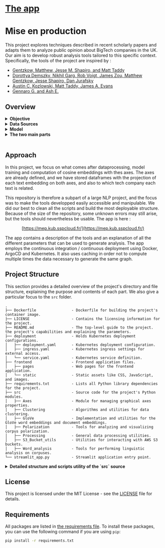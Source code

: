 # [The app](https://mep.kub.sspcloud.fr/)

# Mise en production

This project explores techniques described in recent scholarly papers and adapts them to analyze public opinion about BigTech companies in the UK. Our aim is to develop robust analysis tools tailored to this specific context. Specifically, the tools of the project are inspired by :

- [Gentzkow, Matthew, Jesse M. Shapiro, and Matt Taddy](https://scholar.harvard.edu/shapiro/publications/measuring-group-differences-high-dimensional-choices-method-and-application)
- [Dorottya Demszky, Nikhil Garg, Rob Voigt, James Zou, Matthew Gentzkow, Jesse Shapiro, Dan Jurafsky](https://arxiv.org/abs/1904.01596)
- [Austin C. Kozlowski, Matt Taddy, James A. Evans](https://arxiv.org/abs/1803.09288)
- [Gennaro G. and Ash E.](https://www.research-collection.ethz.ch/handle/20.500.11850/468192)

## Overview

<details>
<summary><strong>Objective</strong></summary>
<br>

The primary goal is to devise methods that can:
- Track positions of newspapers and political parties on specific issues.
- Identify words and phrases that are most indicative of their stance on BigTechs.

</details>

<details>
<summary><strong>Data Sources</strong></summary>
<br>

Our analysis tools are built upon a dense and balanced database of relevant texts, which includes:
- Speeches from the House of Commons related to BigTechs, spanning from 2010 to 2019.
- Articles from five major British newspapers covering the same theme from 2010 to 2023:
    - *The Guardian*
    - *The Telegraph*
    - *The Daily Mail*
    - *The Daily Express*
    - *Metro*

</details>

<details>
<summary><strong>Model</strong></summary>
<br>

We adapt methodologies from referenced papers to suit the topic of public opinion on BigTechs in the UK, enhancing our ability to derive insightful analytics from textual data.
                
We trained a GloVe model on the database, and we defined simple and relevant axes in the embeddings space. The axes defined aim to have a global feel of the opinion from the media and the politicians regarding tech companies. 
            
The two axes we work with are :
- Axis 1 : a positive pole formed of words describing economic technologic laisser-faire, and a negative pole formed of words describing more regulation. 
- Axis 2 : a positive pole with positive words, and a negative pole with negative words.

The goal is to project texts and corpuses on those axes to see how they are positioned compared to the poles. 

</details>

<details>
<summary><strong>The two main parts</strong></summary>
<br>

#### Curves analysis 

In this part we can visualize, given some filtering arguments, 2 types of curves :
- The curves of cosine similarity of the embeddings of different corpuses with the axes.
- The curves of polarization between two different corpuses. 

We can also visualize them both on the same graphs, for the same sources and axis.
            
#### Words analysis

In this part we can visualize, given some filtering arguments, 3 types of measures :
- The words with projected embeddings on an axis that are varying the most between two years.
- The words that define the poles of the axes that are the most responsible for attracting the corpus towards them between two years.
- A spectral clustering of the words embeddings of words in filtered corpuses.
</details>

<br>

## Approach

In this project, we focus on what comes after dataprocessing, model training and computation of cosine embeddings with thes axes. The axes are already defined, and we have stored dataframes with the projection of each text embedding on both axes, and also to which tech company each text is related.

This repository is therefore a subpart of a large NLP project, and the focus was to make the tools developped easily accessible and manipulable. We did our best to clean all the scripts and build the most deployable structure. Because of the size of the repository, some unknown errors may still arise, but the tools should nevertheless be usable. The app is here :

<div align="center">

[https://mep.kub.sspcloud.fr/](https://mep.kub.sspcloud.fr/)

<div align="left">

The app contains a description of the tools and an explanation of all the different parameters that can be used to generate analysis. The app employs the continuous integration / continuous deployment using Docker, ArgoCD and Kubernetes. It also uses caching in order not to compute multiple times the data necessary to generate the same graph. 

## Project Structure

This section provides a detailed overview of the project's directory and file structure, explaining the purpose and contents of each part. We also give a particular focus to the `src` folder.


```plaintext
.
├── Dockerfile                - Dockerfile for building the project's container image.
├── LICENSE                   - Contains the licensing information for the project.
├── README.md                 - The top-level guide to the project.
the project's capabilities and explaining the parameters.
├── deployment                - Holds Kubernetes deployment configurations.
│   ├── deployment.yaml       - Kubernetes deployment configuration.
│   ├── ingress.yaml          - Kubernetes ingress settings for external access.
│   └── service.yaml          - Kubernetes service definition.
├── frontend                  - Frontend application files.
│   ├── pages                 - Web pages for the frontend application.
│   └── static                - Static assets like CSS, JavaScript, and images.
├── requirements.txt          - Lists all Python library dependencies for the project.
├── src                       - Source code for the project's Python modules.
│   ├── Axes                  - Module for managing graphical axes properties.
│   ├── Clustering            - Algorithms and utilities for data clustering.
│   ├── GloVe                 - Implementation and utilities for the GloVe word embeddings and document embeddings.
│   ├── Polarization          - Tools for analyzing and visualizing corpus polarization.
│   ├── Processing            - General data processing utilities.
│   ├── S3_Bucket_utils       - Utilities for interacting with AWS S3 buckets.
│   ├── Word_analysis         - Tools for performing linguistic analysis on corpuses.
└── streamlit_app.py          - Streamlit application entry point.
```

<details>
<summary><strong>Detailed structure and scripts utility of the `src` source</strong></summary>

### `src/`

- The source code for the core functionality of the project.

  - [`src/Axes/`](src/Axes/): This folder builds all the functions relative to the definition of the axes we want to look at and the projection of embeddings on them.
    - [`axes_definition.py`](src/Axes/axes_definition.py) : Here you can find and modify the list of words defining the poles of the axes.
    - [`models.py`](src/Axes/models.py): This script loads the embeddings from text format into word2vec format, which is much more manipulable.
    - [`projection_functions.py`](src/Axes/projection_functions.py): This scripts contains all the functions performing the projection of texts on the axes. It also contains the important functions used to convert the embeddings files into word2vec objects, more easily manipulable.
    - [`curves_plots.py`](src/Axes/curves_plots.py): Builds the main function to plot the cosine between selected sources and axis, with multple parameters available.

  - [`src/Polarization/`](src/Polarization/):
    - [`polarization_functions.py`](src/Polarization/polarization_functions.py): This script contains the functions to compute the polarization of a corpus given two parties, following the method of Gentzkow and al.
    - [`polarization_plots.py`](src/Polarization/polarization_plots.py): This script defines the important function computing and plotting polarization values given parties and multiple variables, and storing the values and the plots in the `data` folder.
    - [`cos_pol.py`](src/Polarization/cos_pol.py): Contains the function plotting the polarization long with the cosine similarity when restricted to an axis.
    - [`word_partisanship.py`](src/Polarization/word_partisanship.py): Functions to compute the partizanship of words or bigrams.

  - [`src/S3_Bucket_utils`](src/S3_Bucket_utils):
    - [`read_data.py`](src/S3_Bucket_utils/read_data.py): Contains the function necessary for the interaction with the S3 bucket, and also the dataloader allowing caching. 

  - [`src/Word_analysis/`](src/Word_analysis/): This folder contains all the functions to proceed to the different linguistic analysis we built to explain the variations we observed on the different curves. 
    - [`words_variation.py`](src/Word_analysis/words_variation.py): Functions to look at the biggest variations for words in embedding between two years. 
    - [`axis_variation.py`](src/Word_analysis/axis_variation.py): Functions to look at the words in the poles which are the most responsible for the movement of the corpus towards their respective pole. 
    - [`cluster_words.py`](src/Word_analysis/cluster_words.py): main function to perform the spectral clustering of a selectd corpus, also using the functions in [`src/Clustering/`](src/Clustering/).



</details>

## License
This project is licensed under the MIT License - see the [LICENSE](LICENSE) file for details.

## Requirements

All packages are listed in [the requirements file](requirements.txt). To install these packages, you can use the following command if you are using `pip`:

```bash
pip install -r requirements.txt
```
